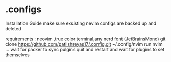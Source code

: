 # .configs
Installation Guide
make sure exsisting nevim configs are backed up and deleted

requirements : neovim ,true color terminal,any nerd font (JetBrainsMono)
    git clone https://github.com/patilshreyas17/.config.git ~/.config/nvim
    run nvim ... wait for packer to sync pulgins
    quit and restart and wait for plugins to set themselves
 
